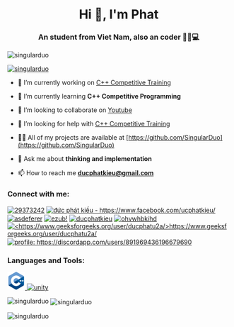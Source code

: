 <h1 align="center">Hi 👋, I'm Phat</h1>
<h3 align="center">An student from Viet Nam, also an coder 🧑‍💻💻</h3>

<p align="left"> <img src="https://komarev.com/ghpvc/?username=singularduo&label=Profile%20views&color=0e75b6&style=flat" alt="singularduo" /> </p>

<p align="left"> <a href="https://github.com/ryo-ma/github-profile-trophy"><img src="https://github-profile-trophy.vercel.app/?username=singularduo" alt="singularduo" /></a> </p>

- 🔭 I’m currently working on [C++ Competitive Training](https://www.facebook.com/ucphatkieu/)

- 🌱 I’m currently learning **C++ Competitive Programming**

- 👯 I’m looking to collaborate on [Youtube](https://www.facebook.com/ucphatkieu/)

- 🤝 I’m looking for help with [C++ Competitive Training](https://www.facebook.com/ucphatkieu/)

- 👨‍💻 All of my projects are available at [https://github.com/SingularDuo](https://github.com/SingularDuo)

- 💬 Ask me about **thinking and implementation**

- 📫 How to reach me **ducphatkieu@gmail.com**

<h3 align="left">Connect with me:</h3>
<p align="left">
<a href="https://stackoverflow.com/users/29373242" target="blank"><img align="center" src="https://raw.githubusercontent.com/rahuldkjain/github-profile-readme-generator/master/src/images/icons/Social/stack-overflow.svg" alt="29373242" height="30" width="40" /></a>
<a href="https://fb.com/đức phát kiều - https://www.facebook.com/ucphatkieu/" target="blank"><img align="center" src="https://raw.githubusercontent.com/rahuldkjain/github-profile-readme-generator/master/src/images/icons/Social/facebook.svg" alt="đức phát kiều - https://www.facebook.com/ucphatkieu/" height="30" width="40" /></a>
<a href="https://instagram.com/asdeferer" target="blank"><img align="center" src="https://raw.githubusercontent.com/rahuldkjain/github-profile-readme-generator/master/src/images/icons/Social/instagram.svg" alt="asdeferer" height="30" width="40" /></a>
<a href="https://www.youtube.com/c/ezub!" target="blank"><img align="center" src="https://raw.githubusercontent.com/rahuldkjain/github-profile-readme-generator/master/src/images/icons/Social/youtube.svg" alt="ezub!" height="30" width="40" /></a>
<a href="https://codeforces.com/profile/ducphatkieu" target="blank"><img align="center" src="https://raw.githubusercontent.com/rahuldkjain/github-profile-readme-generator/master/src/images/icons/Social/codeforces.svg" alt="ducphatkieu" height="30" width="40" /></a>
<a href="https://www.leetcode.com/ohvwhbkihd" target="blank"><img align="center" src="https://raw.githubusercontent.com/rahuldkjain/github-profile-readme-generator/master/src/images/icons/Social/leet-code.svg" alt="ohvwhbkihd" height="30" width="40" /></a>
<a href="https://auth.geeksforgeeks.org/user/<https://www.geeksforgeeks.org/user/ducphatu2a/>https://www.geeksforgeeks.org/user/ducphatu2a/" target="blank"><img align="center" src="https://raw.githubusercontent.com/rahuldkjain/github-profile-readme-generator/master/src/images/icons/Social/geeks-for-geeks.svg" alt="<https://www.geeksforgeeks.org/user/ducphatu2a/>https://www.geeksforgeeks.org/user/ducphatu2a/" height="30" width="40" /></a>
<a href="https://discord.gg/profile: https://discordapp.com/users/891969436196679690" target="blank"><img align="center" src="https://raw.githubusercontent.com/rahuldkjain/github-profile-readme-generator/master/src/images/icons/Social/discord.svg" alt="profile: https://discordapp.com/users/891969436196679690" height="30" width="40" /></a>
</p>

<h3 align="left">Languages and Tools:</h3>
<p align="left"> <a href="https://www.w3schools.com/cpp/" target="_blank" rel="noreferrer"> <img src="https://raw.githubusercontent.com/devicons/devicon/master/icons/cplusplus/cplusplus-original.svg" alt="cplusplus" width="40" height="40"/> </a> <a href="https://unity.com/" target="_blank" rel="noreferrer"> <img src="https://www.vectorlogo.zone/logos/unity3d/unity3d-icon.svg" alt="unity" width="40" height="40"/> </a> </p>

<p><img align="left" src="https://github-readme-stats.vercel.app/api/top-langs?username=singularduo&show_icons=true&locale=en&layout=compact" alt="singularduo" /></p>

<p>&nbsp;<img align="center" src="https://github-readme-stats.vercel.app/api?username=singularduo&show_icons=true&locale=en" alt="singularduo" /></p>

<p><img align="center" src="https://github-readme-streak-stats.herokuapp.com/?user=singularduo&" alt="singularduo" /></p>
